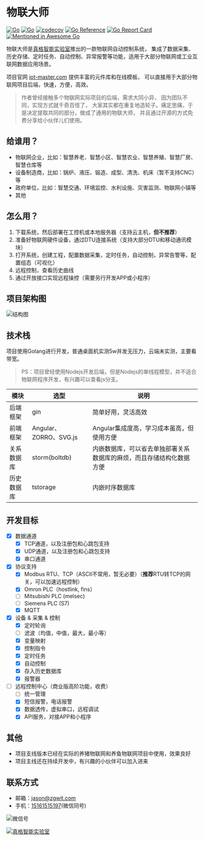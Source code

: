 # 物联大师

[![Go](https://github.com/zgwit/iot-master/actions/workflows/go.yml/badge.svg)](https://github.com/zgwit/iot-master/actions/workflows/go.yml)
[![Go](https://github.com/zgwit/iot-master/actions/workflows/codeql-analysis.yml/badge.svg)](https://github.com/zgwit/iot-master/actions/workflows/codeql-analysis.yml)
[![codecov](https://codecov.io/gh/zgwit/iot-master/branch/main/graph/badge.svg?token=AK5TD8KQ5C)](https://codecov.io/gh/zgwit/iot-master)
[![Go Reference](https://pkg.go.dev/badge/github.com/zgwit/iot-master.svg)](https://pkg.go.dev/github.com/zgwit/iot-master)
[![Go Report Card](https://goreportcard.com/badge/github.com/zgwit/iot-master)](https://goreportcard.com/report/github.com/zgwit/iot-master)
[![Mentioned in Awesome Go](https://awesome.re/mentioned-badge.svg)](https://github.com/avelino/awesome-go)

物联大师是[真格智能实验室](https://labs.zgwit.com)推出的一款物联网自动控制系统， 集成了数据采集、历史存储、定时任务、自动控制、异常报警等功能，适用于大部分物联网或工业互联网数据应用场景。

项目官网 [iot-master.com](https://iot-master.com) 提供丰富的元件库和在线模板， 可以直接用于大部分物联网项目后端，快速，方便，高效。

> 作者曾经接触多个物联网实际项目的后端，需求大同小异， 因为团队不同，实现方式就千奇百怪了，
> 大家其实都在重复地造轮子。痛定思痛，于是决定提取共同的部分，做成了通用的物联大师，
> 并且通过开源的方式免费分享给小伙伴儿们使用。

## 给谁用？

- 物联网企业，比如：智慧养老、智慧小区、智慧农业、智慧养殖、智慧厂房、智慧仓库等
- 设备制造商，比如：锅炉、液压、锻造、成型、清洗、机床（暂不支持CNC）等
- 政府单位，比如：智慧交通、环境监控、水利设施、灾害监测、物联网小镇等
- 其他

## 怎么用？

1. 下载系统，然后部署在工控机或本地服务器（支持云主机，**但不推荐**）
2. 准备好物联网硬件设备，通过DTU连接系统（支持大部分DTU和移动通讯模块）
3. 打开系统，创建工程，配置数据采集，定时任务，自动控制，异常告警等，配置组态（可视化）
4. 远程控制，查看历史曲线
5. 通过开放接口实现远程操控（需要另行开发APP或小程序）

## 项目架构图

![结构图](https://github.com/zgwit/iot-master/raw/main/docs/frame.svg)

## 技术栈

项目使用Golang进行开发，普通桌面机实测5w并发无压力，云端未实测，主要看带宽。

> PS：项目曾经使用Nodejs开发后端，但是Nodejs的单线程模型，并不适合物联网程序开发，有兴趣可以查看js分支。

| 模块        | 选型    |  说明  |
| --------   | -----   | ---- |
| 后端框架     | gin    | 简单好用，灵活高效   |
| 前端框架     | Angular、ZORRO、SVG.js    |  Angular集成度高，学习成本虽高，但使用方便  |
| 关系数据库   | storm(boltdb)    |  内嵌数据库，可以省去单独部署关系数据库的麻烦，而且存储结构化数据方便  |
| 历史数据库   | tstorage | 内嵌时序数据库 |

## 开发目标

- [x] 数据通道
    - [x] TCP通道，以及注册包和心跳包支持
    - [x] UDP通道，以及注册包和心跳包支持
    - [x] 串口通道
- [x] 协议支持
    - [x] Modbus RTU、TCP（ASCII不常用，暂无必要）（**推荐**RTU转TCP的网关，可以加速远程控制）
    - [x] Omron PLC（hostlink, fins）
    - [ ] Mitsubishi PLC (melsec)
    - [ ] Siemens PLC (S7)
    - [x] MQTT
- [x] 设备 & 采集 & 控制
    - [x] 定时轮询
    - [ ] 滤波（均值，中值，最大，最小等）
    - [x] 变量映射
    - [x] 控制指令
    - [x] 定时任务
    - [x] 自动控制
    - [x] 存入历史数据库
    - [x] 报警器
- [ ] 远程控制中心（商业版高阶功能，收费）
    - [ ] 统一管理
    - [x] 短信报警，电话报警
    - [x] 数据透传，虚拟串口，远程调试
    - [x] API服务，对接APP和小程序

## 其他

- 项目支线版本已经在实际的养猪物联网和养鱼物联网项目中使用，效果良好
- 项目主线还在持续开发中，有兴趣的小伙伴可以加入进来

## 联系方式

- 邮箱：[jason@zgwit.com](mailto:jason@zgwit.com)
- 手机：[15161515197](tel:15161515197)(微信同号)

![微信号](https://labs.zgwit.com/qrcode.jpg)

[![真格智能实验室](https://labs.zgwit.com/logo.png)](https://labs.zgwit.com)
